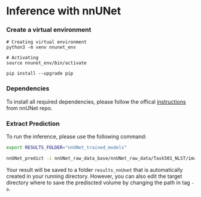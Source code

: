 # Inference with nnUNet

### Create a virtual environment
```
# Creating virtual environment
python3 -m venv nnunet_env

# Activating
source nnunet_env/bin/activate

pip install --upgrade pip
```

### Dependencies
To install all required dependencies, please follow the offical [instructions](https://github.com/MIC-DKFZ/nnUNet/blob/master/documentation/installation_instructions.md) from nnUNet repo.

### Extract Prediction
To run the inference, please use the following command:
```bash
export RESULTS_FOLDER="nnUNet_trained_models"

nnUNet_predict -i nnUNet_raw_data_base/nnUNet_raw_data/Task501_NLST/imagesTs -o ~/results_nnUnet -t 0 -m 3d_fullres
```
Your result will be saved to a folder `results_nnUnet` that is automatically created in your running directory.
However, you can also edit the target directory where to save the prediscted volume by changing the path in tag `-o`.

